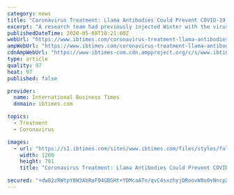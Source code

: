 ```yaml
---
category: news
title: "Coronavirus Treatment: Llama Antibodies Could Prevent COVID-19 Infection, Study Reveals"
excerpt: "A research team had previously injected Winter with the virus that caused the 2002-2003 SARS epidemic and MERS, and found antibodies were created against them."
publishedDateTime: 2020-05-08T10:21:00Z
webUrl: "https://www.ibtimes.com/coronavirus-treatment-llama-antibodies-could-prevent-covid-19-infection-study-reveals-2972727"
ampWebUrl: "https://www.ibtimes.com/coronavirus-treatment-llama-antibodies-could-prevent-covid-19-infection-study-reveals-2972727?amp=1"
cdnAmpWebUrl: "https://www-ibtimes-com.cdn.ampproject.org/c/s/www.ibtimes.com/coronavirus-treatment-llama-antibodies-could-prevent-covid-19-infection-study-reveals-2972727?amp=1"
type: article
quality: 97
heat: 97
published: false

provider:
  name: International Business Times
  domain: ibtimes.com

topics:
  - Treatment
  - Coronavirus

images:
  - url: "https://s1.ibtimes.com/sites/www.ibtimes.com/files/styles/full/public/2019/02/19/llamas.jpg"
    width: 1200
    height: 781
    title: "Coronavirus Treatment: Llama Antibodies Could Prevent COVID-19 Infection, Study Reveals"

secured: "+dw82zRWtpY8W3AbRaF04GBGHt+YDMcaATn/qvC4sxzhyjDRoovW8u0vNncpXd3F0wrPfE3R/K7dvkbjU4Hz7g7xco7bmXAnhoexLaAXK5CtzOcfLsGF/xRzpZeq4iX4yqzVG1E/lKlC8pBC/x/+lt8vVb+jZI1wLFicKRLprt3RPuLyergBqJsW/Jl2UCpFRfPh9Efii3qGxM9sQhHY/Sbs/zev4zdfgWVMNg991plhN7eNJ5+q9mDhZ5qqMv12nRqqlzIs9lxoQKflWXHA84iU5dWKr8gYx9G/xGh3zoy2bOR+9F7iylrjcEfbCY1dxmjsLoTQr5MZWMpJ0S9oFC2gkMF7g9lA+zVMJTvUCFNapUOvPRpmCOhzfnufpbI94w+13nn7txYrimXLVPDko6ZXjLHsujvUP12ayRVivBt+67mCQh5wcxQv5lxozwXQ35hnfR3XT7sKmvXD6JjiyuHpWoXvR989pdQh4byJv2k=;VgtsTA9wBzdsNowInzM9DQ=="
---
```


